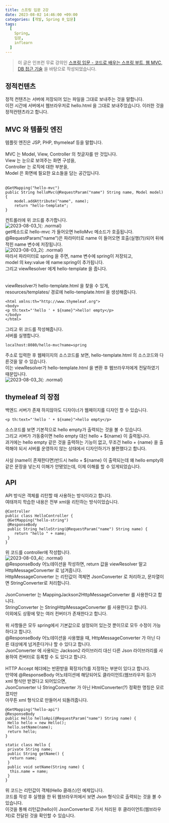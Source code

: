 ```yaml
---
title: 스프링 입문 2강
date: 2023-08-02 14:46:00 +09:00
categories: [개발, Spring 0_입문]
tags:
  [
    Spring,
	입문,
	inflearn
  ]
---
```


> 이 글은 인프런 무료 강의인 [스프링 입문 - 코드로 배우는 스프링 부트, 웹 MVC, DB 접근 기술](https://www.inflearn.com/course/%EC%8A%A4%ED%94%84%EB%A7%81-%EC%9E%85%EB%AC%B8-%EC%8A%A4%ED%94%84%EB%A7%81%EB%B6%80%ED%8A%B8) 을 바탕으로 작성되었습니다.<br>

## 정적컨텐츠
정적 컨텐츠는 서버에 저장되어 있는 파일을 그대로 보내주는 것을 말합니다.<br>
이전 시간에 서버에서 웹브라우저로 hello.html 을 그대로 보내주었습니다. 이러한 것을 정적컨텐츠라고 합니다.<br>

## MVC 와 템플릿 엔진
템플릿 엔진은 JSP, PHP, thymeleaf 등을 말합니다.<br>
<br>
MVC 는 Model, View, Controller 의 첫글자를 딴 것입니다.<br>
View 는 눈으로 보여주는 화면 구성을,<br>
Controller 는 로직에 대한 부분을,<br>
Model 은 화면에 필요한 요소들을 담는 공간입니다.<br>
<br>
```
@GetMapping("hello-mvc")
public String helloMvc(@RequestParam("name") String name, Model model) {
	model.addAttribute("name", name);
	return "hello-template";
}
```
컨트롤러에 위 코드를 추가합니다.<br>
![2023-08-03_1](https://github.com/Hoon1999/hoon1999.github.io/assets/100833901/349103cb-0a48-4d05-bfba-d822e4aadaba){: .normal}<br>
get메소드로 hello-mvc 가 들어오면 helloMvc 메소드가 호출됩니다.<br>
@RequestParam("name")은 파라미터로 name 이 들어오면 호출(실행(?))되어 뒤에 적힌 name 변수에 저장됩니다.<br>
![2023-08-03_2](https://github.com/Hoon1999/hoon1999.github.io/assets/100833901/68ba66a9-d720-4c35-9193-d8bd0f073ae3){: .normal}<br>
따라서 파라미터로 spring 을 주면, name 변수에 spring이 저장되고,<br>
model 의 key:value 에 name:spring이 추가됩니다.<br>
그리고 viewResolver 에게 hello-template 을 줍니다.<br>
<br>
<br>
viewResolver가 hello-template.html 을 찾을 수 있게,<br>
resources/templates/ 경로에 hello-template.html 을 생성해줍니다.<br>
```
<html xmlns:th="http://www.thymeleaf.org">
<body>
<p th:text="'hello ' + ${name}">hello! empty</p>
</body>
</html>
```
그리고 위 코드를 작성해줍니다.<br>
서버를 실행합니다.<br>
```
localhost:8080/hello-mvc?name=spring
```
주소로 입력한 후 웹페이지의 소스코드를 보면, hello-template.html 의 소스코드와 다른것을 알 수 있습니다.<br>
이는 viewResolver가 hello-template.html 을 변환 후 웹브라우저에게 전달하였기 때문입니다.<br>
![2023-08-03_3](https://github.com/Hoon1999/hoon1999.github.io/assets/100833901/5bb39ece-fee2-41da-a508-87d8406c090a){: .normal}<br>

## thymeleaf 의 장점
백엔드 서버가 존재 하지않아도 디자이너가 웹페이지를 디자인 할 수 있습니다.<br>

```
<p th:text="'hello ' + ${name}">hello empty</p>
```

소스코드를 보면 기본적으로 hello empty가 출력되는 것을 볼 수 있습니다.<br>
그리고 서버가 가동중이면 hello empty 대신 hello + ${name} 이 출력됩니다.<br>
과거에는 hello empty 같은 것을 출력하는 기능이 없고, 무조건 hello + {name} 을 출력해야 되서
서버를 운영하지 않는 상태에서 디자인하기가 불편했다고 합니다.<br>
<br>
사실 (name이 존재한다면)반드시 hello + ${name} 이 출력되는데 왜 hello empty와 같은 문장을 넣는지 이해가 안됐었는데,
이제 이해를 할 수 있게되었습니다.<br>

## API
API 방식은 객체를 리턴할 때 사용하는 방식이라고 합니다.<br>
여태까지 학습한 내용은 전부 xml을 리턴하는 방식이었습니다.<br>
```
@Controller
public class HelloController {
 @GetMapping("hello-string")
 @ResponseBody
 public String helloString(@RequestParam("name") String name) {
	return "hello " + name;
 }
}
```
위 코드를 controller에 작성합니다.<br>
![2023-08-03_4](https://github.com/Hoon1999/hoon1999.github.io/assets/100833901/2a5bbe72-84e0-4c8f-b959-8a60885499b8){: .normal}<br>
@ResponseBody 어노테이션을 작성하면, return 값을 viewResolver 말고 HttpMessageConverter 로 넘겨줍니다.<br>
HttpMessageConverter 는 리턴값이 객체면 JsonConverter 로 처리하고, 문자열이면 StringConverter로 처리합니다.<br>
<br>
JsonConverter 는  MappingJackson2HttpMessageConverter 를 사용한다고 합니다.<br>
StringConverter 는 StringHttpMessageConverter 를 사용한다고 합니다.<br>
이외에도 상황에 맞는 여러 컨버터가 존재한다고 합니다.<br>
<br>
위 사항들은 모두 spring에서 기본값으로 설정되어 있는것 뿐이므로 모두 수정이 가능하다고 합니다.<br>
@ResponseBody 어노테이션을 사용했을 때, HttpMessageConverter 가 아닌 다른 대상에게 넘겨준다거나 할 수 있다고 합니다.<br>
JsonConverter 에 사용되는 Jackson2 라이브러리 대신 다른 Json 라이브러리를 사용하여 컨버터로 등록할 수 도 있다고 합니다.<br>
<br>
HTTP Accept 헤더에는 반환받을 확장자(?)를 지정하는 부분이 있다고 합니다.<br>
만약에 @ResponseBody 어노테이션에 해당되어도 클라이언트(웹브라우저 등)가 xml 형식만 받겠다고 되어있으면, <br>
JsonConverter 나 StringConverter 가 아닌 HtmlConverter(?) 정확한 명칭은 모르겠지만 <br>
아무튼 xml 형식으로 만들어서 되돌려줍니다.<br>

```
@GetMapping("hello-api")
@ResponseBody
public Hello helloApi(@RequestParam("name") String name) {
 Hello hello = new Hello();
 hello.setName(name);
 return hello;
}

static class Hello {
 private String name;
 public String getName() {
  return name;
 }
 public void setName(String name) {
  this.name = name;
 }
}
```
위 코드는 리턴값이 객체(Hello 클래스)인 예제입니다.<br>
코드를 작성 후 실행을 한 뒤 웹브라우저에서 보면 Json 형식으로 출력되는 것을 볼 수 있습니다.<br>
이것을 통해 리턴값(hello)이 JsonConverter로 가서 처리된 후 클라이언트(웹브라우저)로 전달된 것을 확인할 수 있습니다.<br>